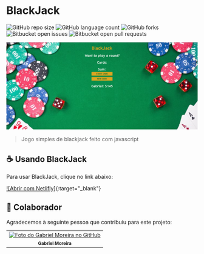 # BlackJack

![GitHub repo size](https://img.shields.io/github/repo-size/gabomoreira/blackjack?style=for-the-badge)
![GitHub language count](https://img.shields.io/github/languages/count/gabomoreira/blackjack?style=for-the-badge)
![GitHub forks](https://img.shields.io/github/forks/gabomoreira/blackjack?style=for-the-badge)
![Bitbucket open issues](https://img.shields.io/bitbucket/issues/gabomoreira/blackjack?style=for-the-badge)
![Bitbucket open pull requests](https://img.shields.io/bitbucket/pr-raw/gabomoreira/blackjack?style=for-the-badge)

<img src="blackjack.png" alt="blackjack">

> Jogo simples de blackjack feito com javascript 

## ☕ Usando BlackJack

Para usar BlackJack, clique no link abaixo:

[![Abrir com Netlifly]](https://condescending-hypatia-2dff79.netlify.app/){:target="_blank"}

## 🤝 Colaborador

Agradecemos à seguinte pessoa que contribuíu para este projeto:

<table>
  <tr>
    <td align="center">
      <a href="https://github.com/gabomoreira">
        <img src="https://github.com/gabomoreira.png" width="100px;" alt="Foto do Gabriel Moreira no GitHub"/><br>
        <sub>
          <b>Gabriel Moreira</b>
        </sub>
      </a>
    </td>
  </tr>
</table>
